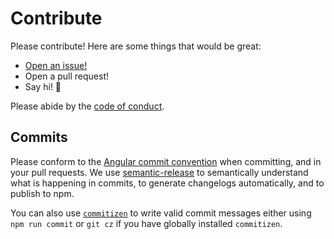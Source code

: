 # Contribute

Please contribute! Here are some things that would be great:

- [Open an issue!](https://github.com/mntnr/name-your-contributors/issues/new)
- Open a pull request!
- Say hi! 👋

Please abide by the [code of conduct](CODE_OF_CONDUCT.md).

## Commits

Please conform to the [Angular commit convention](https://github.com/angular/angular.js/blob/master/DEVELOPERS.md#-git-commit-guidelines) when committing, and in your pull requests. We use [semantic-release](https://github.com/semantic-release/semantic-release) to semantically understand what is happening in commits, to generate changelogs automatically, and to publish to npm.

You can also use [`commitizen`](https://github.com/commitizen/cz-cli) to write valid commit messages either using `npm run commit` or `git cz` if you have globally installed `commitizen`.

